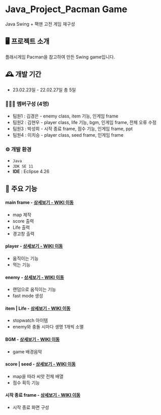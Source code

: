 # Java_Project_Pacman Game
Java Swing + 팩맨 고전 게임 재구성


## 🖥️ 프로젝트 소개
플래시게임 Pacman을 참고하여 만든 Swing game입니다.
<br>

## 🕰️ 개발 기간
* 23.02.23일 - 22.02.27일 총 5일

### 🧑‍🤝‍🧑 멤버구성 (4명)
 - 팀원1 : 김경은 - enemy class, item 기능, 인게임 frame
 - 팀원2 : 김현우 - player class, life 기능, bgm, 인게임 frame, 전체 오류 수정
 - 팀원3 : 박성희 - 시작 종료 frame, 점수 기능, 인게임 frame, ppt
 - 팀원4 : 이치승 - player class, seed frame, 인게임 frame

### ⚙️ 개발 환경
- `Java`
- `JDK SE 11`
- **IDE** : Eclipse 4.26

## 📌 주요 기능
#### main frame - <a href="https://github.com/SeongheePark/PacmanProject/wiki/%EC%A3%BC%EC%9A%94-%EA%B8%B0%EB%8A%A5-%EC%86%8C%EA%B0%9C(Main-Frame)" >상세보기 - WIKI 이동</a>
- map 제작
- score 출력
- Life 출력
- 경고창 출력
#### player - <a href="https://github.com/SeongheePark/PacmanProject/wiki/%EC%A3%BC%EC%9A%94-%EA%B8%B0%EB%8A%A5-%EC%86%8C%EA%B0%9C(player)" >상세보기 - WIKI 이동</a>
- 움직이는 기능
- 먹는 기능
#### enemy - <a href="https://github.com/SeongheePark/PacmanProject/wiki/%EC%A3%BC%EC%9A%94-%EA%B8%B0%EB%8A%A5-%EC%86%8C%EA%B0%9C(enemy)" >상세보기 - WIKI 이동</a>
- 랜덤으로 움직이는 기능
- fast mode 생성
#### item | Life - <a href="https://github.com/SeongheePark/PacmanProject/wiki/%EC%A3%BC%EC%9A%94-%EA%B8%B0%EB%8A%A5-%EC%86%8C%EA%B0%9C(item-%7C-Life)" >상세보기 - WIKI 이동</a>
- stopwatch 아이템
- enemy와 충돌 시마다 생명 1개씩 소멸
#### BGM - <a href="https://github.com/SeongheePark/PacmanProject/wiki/%EC%A3%BC%EC%9A%94-%EA%B8%B0%EB%8A%A5-%EC%86%8C%EA%B0%9C(BGM)" >상세보기 - WIKI 이동</a>
- game 배경음악
#### score | seed - <a href="https://github.com/SeongheePark/PacmanProject/wiki/%EC%A3%BC%EC%9A%94-%EA%B8%B0%EB%8A%A5-%EC%86%8C%EA%B0%9C(score-%7C-seed)" >상세보기 - WIKI 이동</a> 
- map을 따라 씨앗 전체 배열
- 점수 획득 기능
#### 시작 종료 frame - <a href="https://github.com/SeongheePark/PacmanProject/wiki/%EC%A3%BC%EC%9A%94-%EA%B8%B0%EB%8A%A5-%EC%86%8C%EA%B0%9C(Start-%7C-Finish-frame)" >상세보기 - WIKI 이동</a>
- 시작 종료 화면 구성
